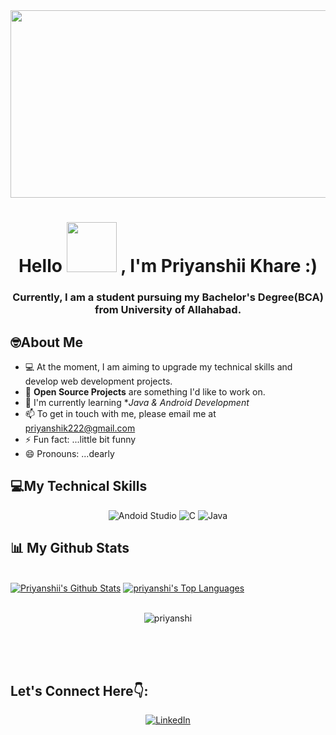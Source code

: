<div align="center">
<img src="https://cdn.dribbble.com/users/1019864/screenshots/3079099/codeloop.gif" height="300px" width ="600px"/><br>
</div>


 <h1 align="center"> Hello <img src="https://media.giphy.com/media/3o7TKMt1VVNkHV2PaE/giphy.gif" width="80px"> , I'm Priyanshii Khare :)</h1>
 
<h3 align="center">Currently, I am a student pursuing my Bachelor's Degree(BCA) from University of Allahabad.</h3>


## 🤓About Me 
 
 
 - 💻 At the moment, I am aiming to upgrade my technical skills and develop web development projects.
 - 🙌 **Open Source Projects** are something I'd like to work on.
 - 🌱 I'm currently learning  **Java & Android Development*
 - 📫 To get in touch with me, please email me at priyanshik222@gmail.com
 - ⚡ Fun fact: ...little bit funny
 - 😄 Pronouns: ...dearly



## 💻My Technical Skills

<p align="center">

 <img alt="Andoid Studio" src="https://img.shields.io/badge/Andoid-Studio-green" />
 <img alt="C" src="https://img.shields.io/badge/c-%2300599C.svg?&style=for-the-badge&logo=c&logoColor=white" />
 
 <img alt="Java" src="https://img.shields.io/badge/java-%23ED8B00.svg?&style=for-the-badge&logo=java&logoColor=white" />
 
 </p>



## 📊 My Github Stats

  <br/>
    <a href="https://github.com/priyanshii11/github-readme-stats"><img alt="Priyanshii's Github Stats" src="https://github-readme-stats.vercel.app/api?username=priyanshii11&show_icons=true&count_private=true&theme=react&hide_border=true&bg_color=0D1117" /></a>
  <a href="https://github.com/priyanshii11/github-readme-stats"><img alt="priyanshi's Top Languages" src="https://github-readme-stats.vercel.app/api/top-langs/?username=priyanshii11&langs_count=8&count_private=true&layout=compact&theme=react&hide_border=true&bg_color=0D1117" /></a>
  <br/>
  
  
  <br/>
  <div align="center">
<p><img align="center" src="https://github-readme-streak-stats.herokuapp.com/?user=priyanshii11&theme=react" alt="priyanshi"/></p>
  </div>
<br/>


<br/>
<br/>



## Let's Connect Here👇:
<div align="center">
<a  href="https://www.linkedin.com/in/priyanshii-khare-984b95250" target="_blank"><img alt="LinkedIn" src="https://img.shields.io/badge/linkedin%20-%230077B5.svg?&style=for-the-badge&logo=linkedin&logoColor=white" /></a><br><br>

</div>
<a href="http://github-profile-summary-cards.vercel.app/api/cards/profile-details?username=Prianshii11&theme=default" /></a>
